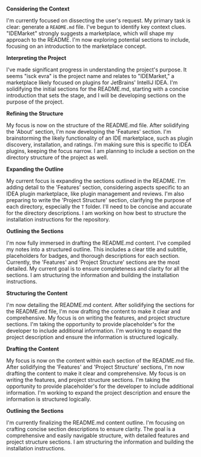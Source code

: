 **Considering the Context**

I'm currently focused on dissecting the user's request. My primary task is clear: generate a `README.md` file. I've begun to identify key context clues. "IDEMarket" strongly suggests a marketplace, which will shape my approach to the README. I'm now exploring potential sections to include, focusing on an introduction to the marketplace concept.


**Interpreting the Project**

I've made significant progress in understanding the project's purpose. It seems "isck evra" is the project name and relates to "IDEMarket," a marketplace likely focused on plugins for JetBrains' IntelliJ IDEA. I'm solidifying the initial sections for the README.md, starting with a concise introduction that sets the stage, and I will be developing sections on the purpose of the project.


**Refining the Structure**

My focus is now on the structure of the README.md file. After solidifying the 'About' section, I'm now developing the 'Features' section. I'm brainstorming the likely functionality of an IDE marketplace, such as plugin discovery, installation, and ratings. I'm making sure this is specific to IDEA plugins, keeping the focus narrow. I am planning to include a section on the directory structure of the project as well.


**Expanding the Outline**

My current focus is expanding the sections outlined in the README. I'm adding detail to the 'Features' section, considering aspects specific to an IDEA plugin marketplace, like plugin management and reviews. I'm also preparing to write the 'Project Structure' section, clarifying the purpose of each directory, especially the `T` folder. I'll need to be concise and accurate for the directory descriptions. I am working on how best to structure the installation instructions for the repository.


**Outlining the Sections**

I'm now fully immersed in drafting the README.md content. I've compiled my notes into a structured outline. This includes a clear title and subtitle, placeholders for badges, and thorough descriptions for each section. Currently, the 'Features' and 'Project Structure' sections are the most detailed. My current goal is to ensure completeness and clarity for all the sections. I am structuring the information and building the installation instructions.


**Structuring the Content**

I'm now detailing the README.md content. After solidifying the sections for the README.md file, I'm now drafting the content to make it clear and comprehensive. My focus is on writing the features, and project structure sections. I'm taking the opportunity to provide placeholder's for the developer to include additional information. I'm working to expand the project description and ensure the information is structured logically.


**Drafting the Content**

My focus is now on the content within each section of the README.md file. After solidifying the 'Features' and 'Project Structure' sections, I'm now drafting the content to make it clear and comprehensive. My focus is on writing the features, and project structure sections. I'm taking the opportunity to provide placeholder's for the developer to include additional information. I'm working to expand the project description and ensure the information is structured logically.


**Outlining the Sections**

I'm currently finalizing the README.md content outline. I'm focusing on crafting concise section descriptions to ensure clarity. The goal is a comprehensive and easily navigable structure, with detailed features and project structure sections. I am structuring the information and building the installation instructions.


